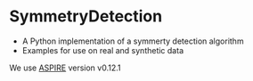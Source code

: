 # SymmetryDetection
- A Python implementation of a symmerty detection algorithm
- Examples for use on real and synthetic data


We use [ASPIRE](https://spr.math.princeton.edu/) version v0.12.1
